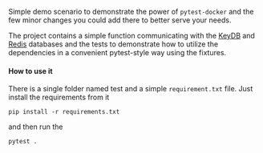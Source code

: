 Simple demo scenario to demonstrate the power of `pytest-docker` and
the few minor changes you could add there to better serve your needs.

The project contains a simple function communicating with the [KeyDB](https://docs.keydb.dev/)
and [Redis](https://redis.io/)
databases and the tests to demonstrate how to utilize the
dependencies in a convenient pytest-style way using the fixtures.

#### How to use it

There is a single folder named test and a simple `requirement.txt` file. Just install the requirements from it

```shell
pip install -r requirements.txt
```

and then
run the

```shell
pytest .
```